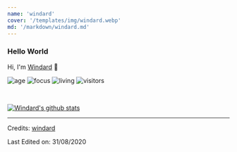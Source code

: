 ```yaml
---
name: 'windard'
cover: '/templates/img/windard.webp'
md: '/markdown/windard.md'
---
```



### Hello World
Hi, I'm [Windard](https://windard.com) 👋

![age](https://img.shields.io/badge/age-24-blue)
![focus](https://img.shields.io/badge/focus-backend-brightgreen)
![living](https://img.shields.io/badge/living-shanghai-3c9)
![visitors](https://visitor-badge.herokuapp.com/badge?page_id=windard.github.profile)

<br />

[![Windard's github stats](https://github-readme-stats.vercel.app/api?username=windard&show_icons=true)](https://github.com/windard)

----

Credits: [windard](https://github.com/windard)

Last Edited on: 31/08/2020
